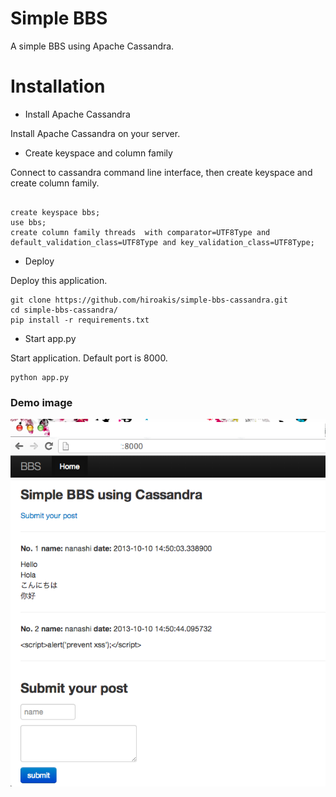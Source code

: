 # Simple BBS

A simple BBS using Apache Cassandra.

# Installation

* Install Apache Cassandra

Install Apache Cassandra on your server.

* Create keyspace and column family

Connect to cassandra command line interface, then create keyspace and create column family.

```

create keyspace bbs;
use bbs;
create column family threads  with comparator=UTF8Type and default_validation_class=UTF8Type and key_validation_class=UTF8Type;
```

* Deploy

Deploy this application.

```
git clone https://github.com/hiroakis/simple-bbs-cassandra.git
cd simple-bbs-cassandra/
pip install -r requirements.txt
```

* Start app.py

Start application. Default port is 8000.

```
python app.py
```

### Demo image

![](demo.png?raw=true)
